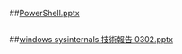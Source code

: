 ##[PowerShell.pptx](https://github.com/s108000389/Windows-Server/files/6105093/PowerShell.pptx)
```
```
##[windows sysinternals 技術報告 0302.pptx](https://github.com/s108000389/Windows-Server/files/6105094/windows.sysinternals.0302.pptx)
